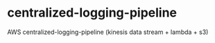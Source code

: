 # centralized-logging-pipeline
AWS centralized-logging-pipeline (kinesis data stream + lambda + s3)
